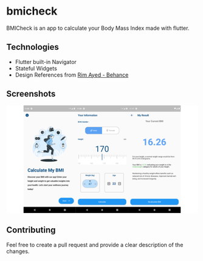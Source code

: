 # bmicheck

BMICheck is an app to calculate your Body Mass Index made with flutter.

## Technologies

- Flutter built-in Navigator
- Stateful Widgets
- Design References from [Rim Ayed - Behance](https://www.behance.net/gallery/175522875/BMI-calculator-App-UI-Design)

## Screenshots

![1](./assets/screenshots/bmicheck.png)

## Contributing

Feel free to create a pull request and provide a clear description of the changes.
